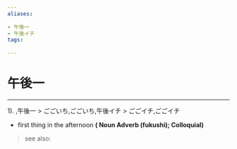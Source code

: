 ```yaml
---
aliases:
    
- 午後一
- 午後イチ
tags:
    
---
```


# 午後一
---
1).
,午後一 > ごごいち,ごごいち,午後イチ > ごごイチ,ごごイチ

- first thing in the afternoon
**( Noun Adverb (fukushi); Colloquial)**
> see also: 
            